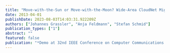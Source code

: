 ```yaml
---
title: "Move-with-the-Sun or Move-with-the-Moon? Wide-Area CloudNet Migrations Under Latency and Resource Constraints"
date: 2013-04-01
publishDate: 2023-08-03T14:03:31.922209Z
authors: ["Johannes Grassler", "Anja Feldmann", "Stefan Schmid"]
publication_types: ["1"]
abstract: ""
featured: false
publication: "*Demo at 32nd IEEE Conference on Computer Communications (INFOCOM)*"
---
```


